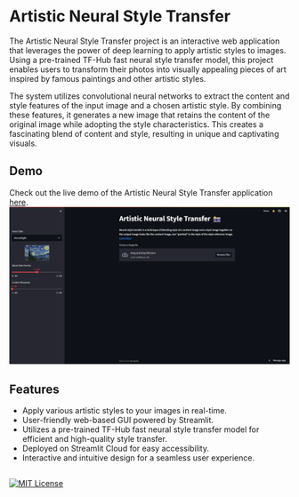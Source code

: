 # Artistic Neural Style Transfer

The Artistic Neural Style Transfer project is an interactive web application that leverages the power of deep learning to apply artistic styles to images. Using a pre-trained TF-Hub fast neural style transfer model, this project enables users to transform their photos into visually appealing pieces of art inspired by famous paintings and other artistic styles.

The system utilizes convolutional neural networks to extract the content and style features of the input image and a chosen artistic style. By combining these features, it generates a new image that retains the content of the original image while adopting the style characteristics. This creates a fascinating blend of content and style, resulting in unique and captivating visuals.

## Demo

Check out the live demo of the Artistic Neural Style Transfer application [here](https://mr-hexi-artistic-neural-style-transfer-app-zps7np.streamlit.app/).
![APP Demo](https://raw.githubusercontent.com/Mr-Hexi/Artistic-Neural-Style-Transfer/81be26a489e5dce2460dfac2022c33e11e7ccdf0/extras/app.png)
## Features

- Apply various artistic styles to your images in real-time.
- User-friendly web-based GUI powered by Streamlit.
- Utilizes a pre-trained TF-Hub fast neural style transfer model for efficient and high-quality style transfer.
- Deployed on Streamlit Cloud for easy accessibility.
- Interactive and intuitive design for a seamless user experience.


## 
[![MIT License](https://img.shields.io/badge/License-MIT-green.svg)](https://choosealicense.com/licenses/mit/)
